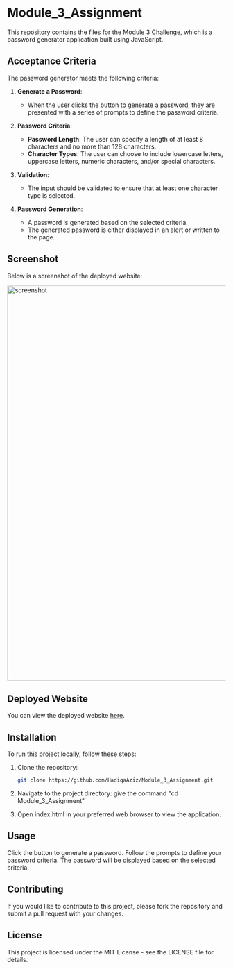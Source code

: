 # Module_3_Assignment

This repository contains the files for the Module 3 Challenge, which is a password generator application built using JavaScript.

## Acceptance Criteria

The password generator meets the following criteria:

1. **Generate a Password**: 
   - When the user clicks the button to generate a password, they are presented with a series of prompts to define the password criteria.

2. **Password Criteria**:
   - **Password Length**: The user can specify a length of at least 8 characters and no more than 128 characters.
   - **Character Types**: The user can choose to include lowercase letters, uppercase letters, numeric characters, and/or special characters.

3. **Validation**:
   - The input should be validated to ensure that at least one character type is selected.

4. **Password Generation**:
   - A password is generated based on the selected criteria.
   - The generated password is either displayed in an alert or written to the page.

## Screenshot

Below is a screenshot of the deployed website:

<img width="911" alt="screenshot" src="https://github.com/HadiqaAziz/Module_3_Assignment/assets/2726317/dba88fc7-1bde-4f7f-a9e2-8f452c6b850c">

## Deployed Website

You can view the deployed website [here](https://hadiqaaziz.github.io/Password-Generator-using-JavaScript/).

## Installation

To run this project locally, follow these steps:

1. Clone the repository:

   ```bash
   git clone https://github.com/HadiqaAziz/Module_3_Assignment.git
   
2. Navigate to the project directory:
  give the command "cd Module_3_Assignment"

3. Open index.html in your preferred web browser to view the application.

## Usage
Click the button to generate a password.
Follow the prompts to define your password criteria.
The password will be displayed based on the selected criteria.

## Contributing
If you would like to contribute to this project, please fork the repository and submit a pull request with your changes.

## License
This project is licensed under the MIT License - see the LICENSE file for details.
